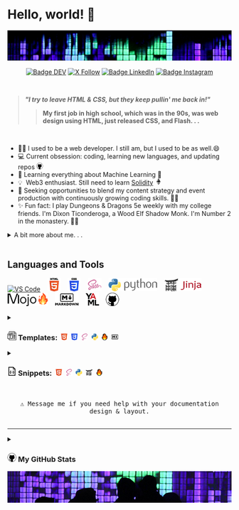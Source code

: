 # Hello, world! 👋

<!-- TODO: make dark/light mode icons for all that need it:
[![team-tabs4life](images/teamtabs4life-15-light.png "Team Tabs4Life
  logo")](https://github.com/Team-Tabs4Life#gh-dark-mode-only#gh-light-mode-only)[![team-tabs4life](images/teamtabs4life-15-dark.png
  "Team Tabs4Life logo")](https://github.com/Team-Tabs4Life#gh-dark-mode-only)-->
<!-- TODO: Reference Links at bottom of doc -->

<img src="images/header.jpg" alt="Girl in a jacket">
<div align = center>

[![Badge DEV]][DEV]
[![X Follow]][Twitter]
[![Badge LinkedIn]][LinkedIn]
[![Badge Instagram]][Instagram]

[Badge DEV]: https://img.shields.io/badge/DEV.to-ilya0x-FFFFFF?color=FFFFFF&logo=dev&logoColor=FFFFFF&labelColor=000000
[DEV]: https://dev.to/ilya0x
[X Follow]: https://img.shields.io/twitter/follow/ilya0x
[Twitter]: https://twitter.com/ilya0x
[Badge LinkedIn]: https://img.shields.io/badge/LinkedIn-Ilya_Podobedov-FFFFFF?color=FFFFFF&logo=LinkedIn&logoColor=FFFFFF&labelColor=0077B5
[LinkedIn]: https://www.linkedin.com/in/ilya0x
[Badge Instagram]: https://img.shields.io/badge/Instagram-ilya0x-FFFFFF?color=FFFFFF&logo=Instagram&logoColor=FFFFFF&labelColor=962fbf
[Instagram]: https://www.instagram.com/ilya0x/
</div>
<br>

> <b><i>"I try to leave HTML & CSS, but they keep pullin' me back in!"</i>
>> My first job in high school, which was in the 90s, was web design using HTML,
>> just released CSS, and Flash. . .</b>

<br>

- 👨‍💻&nbsp;I used to be a web developer. I still am, but I used to be as well.😄
- 💻&nbsp;Current obsession: coding, learning new languages, and updating repos
  <img src="images/github-15.png">
- 🌱&nbsp;Learning everything about Machine Learning 🤯
- 💡&nbsp;&nbsp;Web3 enthusiast. Still need to learn <a
  href="https://soliditylang.org/">Solidity</a> <img
  src="images/ethereum-15.png">
- 🤝&nbsp;Seeking opportunities to blend my content strategy and event
  production with continuously growing coding skills. 👨‍💼
- ✨&nbsp;Fun fact: I play Dungeons & Dragons 5e weekly with my college friends.
  I'm Dixon Ticonderoga, a Wood Elf Shadow Monk. I'm Number 2 in the monastery. 🧝‍♂️

<details>
  
<summary>A bit more about me. . .</summary>
<br>

I'm a seasoned content strategist with a background in event production and
media coordination, a Bachelor degree in Design from [UC
Davis](https://www.ucdavis.edu/ "University of California at Davis") and a dozen
[NYU](https://www.nyu.edu/ "New York University") courses under my belt. I'm all
about learning and exploring new big ideas and diving into data, trends, and
what makes people tick.  I create content strategies that cover everything from
text, pictures, audio, video, to the vibe of a physical or virtual space.

I've been in Web3 space since 2018. I have worked with over a dozen NFT and
cryptocurrency projects in various capacities, including Creative Advisor for a
NFT trading platform and Director of Communications for a blueship NFT project.
I am very optimistic and excited about Web3 space and expect great financial
infrastructure and tools to come out of it.

Lately, I've been geeking out on [Python](https://www.python.org/ "Python
programming language") and machine learning. The [MIT Introduction to Deep
Learning](https://www.youtube.com/playlist?list=PLtBw6njQRU-rwp5__7C0oIVt26ZgjG9NI)
course lectures and the [PyTorch for Deep Learning & Machine Learning – Full
Course](https://youtu.be/V_xro1bcAuA?si=i7bEsZQGZZC7rO3B) on YouTube have been
most invaluable for both, learning the theory and terminology behind Machine
Learning and Deep Learning, as well as learning the fundamentals of PyTorch
(it's a 25-hour course!). I'm also excited about learning
[Mojo🔥](https://docs.modular.com/mojo/ "Mojo programming language") from ground
up as I've been following its development since it was made accessible in May
2023.

I'm hoping to find a gig that lets me blend my event and content skills with my
new coding chops. <br>

</details>
<br>

## Languages and Tools

[![VS Code](images/vscode-30.png "Visual Studio
Code")](https://code.visualstudio.com/) &nbsp;&nbsp;
[![HTML5](images/html5-full-30.png "HTML")](https://html5.org/) &nbsp;&nbsp;
[![CSS3](images/css3-full-30.png
"CSS")](https://www.w3.org/Style/CSS/Overview.en.html) &nbsp;&nbsp;
[![Sass](images/sass5-30.png "Sass")](https://sass-lang.com) &nbsp;&nbsp;
[![Python](images/python-full-30.png "Python")](https://www.python.org/)
&nbsp;&nbsp; [![Jinja](images/jinja-full-30.png
"Jinja")](https://jinja.palletsprojects.com/en/3.1.x/) &nbsp;&nbsp;
[![Mojo](images/mojo-full-30.png "Mojo")](https://www.modular.com/mojo)
&nbsp;&nbsp; [![Markdown](images/markdown-full-30.png
"Markdown")](https://www.markdownguide.org/) &nbsp;&nbsp;
[![YAML](images/yaml-30.png "YAML")](https://yaml.org/) &nbsp;&nbsp;
[![GitHub](images/github-30.png "GitHub")](https://github.com/)

<details>
  
<summary><h3><img src="images/template-20.png" alt="HTML"> Templates:&nbsp;
<img src="images/html5-15.png" alt="HTML">&nbsp;
<img src="images/css3-15.png" alt="CSS">&nbsp;
<img src="images/sass5-s-15.png" alt="Sass">&nbsp;
<img src="images/python-15.png" alt="Python">&nbsp;
<img src="images/mojo-15.png" alt="Mojo">&nbsp;
<img src="images/markdown-15.png" alt="Markdown"></h3></summary>

<img src="images/work-in-progress-icon-70.png" alt="Work in Progress">
<br>

- The logos in the <b>Language</b> column will take you to `README.md` for each
  of the languages. It includes:
  - General basic facts about the language
  - <img src="images/template-15.png" alt="VS Code"> Templates
  - <img src="images/vscode-15.png" alt="VS Code"> Visual Studio Code extensions
    list
  - 📝Notes - a notes section on specific topics/elements of the language with a
    table of contents
<br>

- Except for the <img src="images/python-15.png" alt="Python"> Python section,
  the links in the <b>Template</b> column will take you directly to that template's
  folder.
  - All notes about each template and its elements are in the template's code as
    block and inline comments.
  - <img src="images/python-15.png" alt="Python"> Python section:<br>
    The links in the <b>Template</b> column will take you to `README.md` for
    that <img src="images/python-15.png" alt="Python"> Python library/module. It
    includes:
    - General basic facts about the <img src="images/python-15.png"
      alt="Python"> Python library/module
    - <img src="images/template-15.png" alt="VS Code"> Templates with notes as
      block and inline comments in code
    - <img src="images/vscode-15.png" alt="VS Code"> Visual Studio Code
      extensions list
    - 📝Notes - a notes section on specific topics/elements of the library/module
      with a table of contents<br>

<br>

<table border="1">
        <tr>
            <th>Language</th>
            <th width=150>Template</th>
            <th>Description</th>
        </tr>
        <tr>
            <td rowspan="2" align=center><a href="https://github.com/ilya0x/html-templates">
            <img src="images/html5-full-50.png" alt="HTML"></a></td>
            <td><a href="https://github.com/ilya0x/html-templates/blob/main/generic/index-basic.html">
            <b>Basic</b></a></td>
            <td>For simple HTML needs with block and inline notes in the code,
            including <code>TODOs</code> that work with <a href="
            https://marketplace.visualstudio.com/items?itemName=Gruntfuggly.
            todo-tree" alt="Todo Tree">Todo Tree</a> <img src=
            "images/vscode-15.png" alt="VS Code"> VS Code extension.</td>
        </tr>
        <tr>
            <td><a href=
            "https://github.com/ilya0x/html-templates/blob/main/generic/index-complete.html">
            <b>Complete w/ Notes</b></a></td>
            <td>Includes examples of most useful HTML elements.</td>
        </tr>
        <tr>
            <td rowspan="4" align=center><a href="https://github.com/ilya0x/css-templates">
            <img src="images/css3-full-50.png" alt="CSS"></a></td>
            <td><a href="https://github.com/ilya0x/css-templates/blob/main/generic/dark-mode.css">
            <b>Generic Dark Mode</b></a></td>
            <td>A basic dark mode template with inline notes.</td>
        </tr>
        <tr>
            <td><a href="https://github.com/ilya0x/css-templates/blob/main/generic/light-mode.css">
            <b>Generic Light Mode</b></a></td>
            <td>A basic light mode template with inline notes.</td>
        </tr>
        <tr>
            <td><a href="https://github.com/ilya0x/css-templates/tree/main/photo-gallery-flexbox">
            <b>FLEXBOX Gallery</b></a></td>
            <td>Includes HTML and placeholder images (which are all my photographs).</td>
        </tr>
        <tr>
            <td><a href="https://github.com/ilya0x/css-templates/tree/main/grid-and-flex-demo">
            <b>Grid and Flex Demo</b></a></td>
            <td>Fun animation demo of Grid and Flex working together.</td>
        </tr>
        <tr>
            <td align=center><a href="https://github.com/ilya0x/sass-templates">
            <img src="images/sass5-50.png" alt="Sass"></a></td>
            <td><a href="https://github.com/ilya0x/sass-templates/tree/main/using-lsc-ext">
            <b>Basic</b></a></td>
            <td>Setup to use with
            <a href="https://marketplace.visualstudio.com/items?itemName=glenn2223.live-sass">
            Live Sass Compiler</a> Visual Studio Code extension</td>
        </tr>
        <tr>
            <td rowspan="2" align=center><a href="https://github.com/ilya0x/python-templates">
            <img src="images/python-full-50.png" alt="Python"></a></td>
            <td><a href="https://github.com/ilya0x/flask-templates">
            <img src="images/flask-full-30.png" alt="Flask"></a></td>
            <td>Flask framework setup, including static and template files:<br>
            <img src="images/html5-15.png" alt="HTML"> HTML,
            <img src="images/css3-15.png" alt="CSS"> CSS and
            <img src="images/sass5-s-15.png" alt="Sass"> Sass</td>
        </tr>
        <tr>
            <td><a href="https://github.com/ilya0x/django-templates">
            <img src="images/django-full-30.png" alt="Django"></a></td>
            <td>Django framework setup, including static and template files:<br>
            <img src="images/html5-15.png" alt="HTML"> HTML,
            <img src="images/css3-15.png" alt="CSS"> CSS and
            <img src="images/sass5-s-15.png" alt="Sass"> Sass</td>
        </tr>
<!--        <tr>
            <td><a href="https://github.com/ilya0x/pytorch-templates">
            <img src="images/pytorch-full-30.png" alt="PyTorch"></a></td>
            <td>Generic PyTorch templates</td>
        </tr>
        <tr>
            <td><a href="https://github.com/ilya0x/torchaudio-templates">
            <img src="images/torchaudio-full-30.png" alt="Torchaudio"></a></td>
            <td>PyTorch TorchAudio templates</td>
        </tr>
        <tr>
            <td align=center><a href="https://github.com/ilya0x/flutter-templates">
            <img src="images/flutter-full-50.png" alt="Mojo"></a></td>
            <td>Coming soon..</td>
            <td>Flutter templates</td>
        </tr> -->
        <tr>
            <td align=center><a href="https://github.com/ilya0x/mojo-templates">
            <img src="images/mojo-full-50.png" alt="Mojo"></a></td>
            <td>Coming soon..</a></td>
            <td>Mojo templates</td>
        </tr>
        <tr>
            <td rowspan="2" align=center><a href="https://github.com/ilya0x/markdown-templates">
            <img src="images/markdown-full-50.png" alt="Markdown"></a></td>
            <td><a href="https://github.com/ilya0x/markdown-templates/tree/main/github-repository-readme">
            <b>Repository README</b></a></td>
            <td>A comprehensive template for
            <a href="https://github.com/RichardLitt/standard-readme">standardized
            GitHub README file</a></td>
        </tr>
        <tr>
            <td><a href="https://github.com/ilya0x/markdown-templates/tree/main/github-profile-readme">
            <b>Profile README</b></a></td>
            <td>A comprehensive template for GitHub Profile README file</td>
        </tr>
    </table>

</details>

<details>
  
<summary><h3><img src="images/json-20.png" alt="HTML"> Snippets:&nbsp;
<img src="images/html5-15.png" alt="HTML">&nbsp;
<img src="images/sass5-s-15.png" alt="Sass">&nbsp;
<img src="images/python-15.png" alt="Python">&nbsp;
<img src="images/jinja-15.png" alt="Jinja">&nbsp;
<img src="images/mojo-15.png" alt="Mojo"></h3></summary>

<img src="images/work-in-progress-icon-70.png" alt="Work in Progress">
<br>
<table border="1">
        <tr>
            <th>Language</th>
            <th>Snippet File</th>
        </tr>
        <tr>
            <td align=center><img src="images/html5-full-30.png" alt="HTML"></td>
            <td>coming soon. . .</td>
        </tr>
        <tr>
            <td align=center><img src="images/sass5-30.png" alt="Sass"></td>
            <td>coming soon. . .</td>
        </tr>
        <tr>
            <td align=center><img src="images/python-full-30.png" alt="Python"></td>
            <td>coming soon. . .</td>
        </tr>
        <tr>
            <td align=center><img src="images/jinja-full-30.png" alt="Jinja"></td>
            <td>coming soon. . .</td>
        </tr>
        <tr>
            <td align=center><img src="images/mojo-full-30.png" alt="Mojo"></td>
            <td>coming soon. . .</td>
        </tr>
</table>
<br>

</details>

<br>

<div align = center>
<kbd><br>
⚠ Message me if you need help with your documentation design & layout.
<br><br></kbd>
</div>

---

<details>

<summary><h3><img src="images/github-20.png" alt="HTML"> My GitHub Stats</h3></summary>

<a href="https://github.com/anuraghazra/github-readme-stats"> <img height=180
  align="center"
src="https://github-readme-stats.vercel.app/api?username=ilya0x&show_icons=true&theme=tokyonight"
/> </a> <a href="https://github.com/anuraghazra/convoychat"> <img height=180
  align="center"
src="https://github-readme-stats.vercel.app/api/top-langs?username=ilya0x&layout=compact&theme=tokyonight&langs_count=8"
/> </a>

</details>

<div align = center>
<img src="images/footer.jpg" alt="Girl in a jacket">
</div>

<!-- Reference Links: -->
<!-- Consolidate all links below:
[twitter]
[linkedin]
[instagram]
[ucd]:
[nyu]:
[python]:
[mit-dl-coudse]:
[pytorch-coudse]:
[mojo]:
-->
